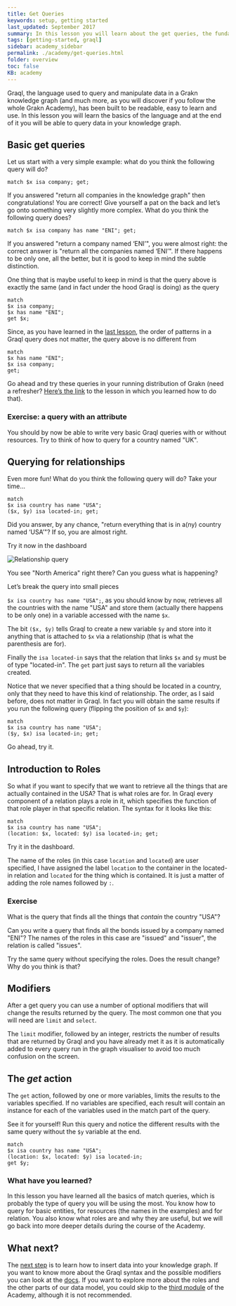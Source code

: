 ```yaml
---
title: Get Queries
keywords: setup, getting started
last_updated: September 2017
summary: In this lesson you will learn about the get queries, the fundamental queries used to explore Grakn Knowledge bases
tags: [getting-started, graql]
sidebar: academy_sidebar
permalink: ./academy/get-queries.html
folder: overview
toc: false
KB: academy
---
```


Graql, the language used to query and manipulate data in a Grakn knowledge graph (and much more, as you will discover if you follow the whole Grakn Academy), has been built to be readable, easy to learn and use. In this lesson you will learn the basics of the language and at the end of it you will be able to query data in your knowledge graph.


## Basic get queries

Let us start with a very simple example: what do you think the following query will do?

 `match $x isa company; get;`

If you answered "return all companies in the knowledge graph" then congratulations! You are correct! Give yourself a pat on the back and let’s go onto something very slightly more complex. What do you think the following query does?

`match $x isa company has name "ENI"; get;`

If you answered "return a company named ‘ENI’", you were almost right: the correct answer is "return all the companies named ‘ENI’". If there happens to be only one, all the better, but it is good to keep in mind the subtle distinction.

One thing that is maybe useful to keep in mind is that the query above is exactly the same (and in fact under the hood Graql is doing) as the query


```graql
match
$x isa company;
$x has name "ENI";
get $x;
```

Since, as you have learned in the [last lesson](/academy/graql-intro.html), the order of patterns in a Graql query does not matter, the query above is no different from

```graql
match
$x has name "ENI";
$x isa company;
get;
```

Go ahead and try these queries in your running distribution of Grakn (need a refresher? [Here’s the link](/academy/setup.html) to the lesson in which you learned how to do that).


### Exercise: a query with an attribute
You should by now be able to write very basic Graql queries with or without resources. Try to think of how to query for a country named "UK".


## Querying for relationships
Even more fun! What do you think the following query will do? Take your time…

```graql
match
$x isa country has name "USA";
($x, $y) isa located-in; get;
```

Did you answer, by any chance, "return everything that is in a(ny) country named ‘USA’"? If so, you are almost right.

Try it now in the dashboard

  ![Relationship query](/images/academy/2-graql/relationship-query.png)

You see "North America" right there? Can you guess what is happening?

Let’s break the query into small pieces

`$x isa country has name "USA";`, as you should know by now, retrieves all the countries with the name "USA" and store them (actually there happens to be only one) in a variable accessed with the name `$x`.

The bit `($x, $y)` tells Graql to create a new variable `$y` and store into it anything that is attached to `$x` via a relationship (that is what the parenthesis are for).

Finally the `isa located-in` says that the relation that links `$x` and `$y` must be of type "located-in". The `get` part just says to return all the variables created.

Notice that we never specified that a thing should be located in a country, only that they need to have this kind of relationship. The order, as I said before, does not matter in Graql. In fact you will obtain the same results if you run the following query (flipping the position of `$x` and `$y`):

```graql
match
$x isa country has name "USA";
($y, $x) isa located-in; get;
```

Go ahead, try it.


## Introduction to Roles
So what if you want to specify that we want to retrieve all the things that are actually contained in the USA? That is what roles are for. In Graql every component of a relation plays a role in it, which specifies the function of that role player in that specific relation. The syntax for it looks like this:

```graql
match
$x isa country has name "USA";
(location: $x, located: $y) isa located-in; get;
```

Try it in the dashboard.

The name of the roles (in this case `location` and `located`) are user specified, I have assigned the label `location` to the container in the located-in relation and `located` for the thing which is contained. It is just a matter of adding the role names followed by `:`.

### Exercise
What is the query that finds all the things that _contain_ the country "USA"?

Can you write a query that finds all the bonds issued by a company named "ENI"? The names of the roles in this case are "issued" and "issuer", the relation is called "issues".

Try the same query without specifying the roles. Does the result change? Why do you think is that?


## Modifiers
After a get query you can use a number of optional modifiers that will change the results returned by the query. The most common one that you will need are `limit` and `select`.

The `limit` modifier, followed by an integer, restricts the number of results that are returned by Graql and you have already met it as it is automatically added to every query run in the graph visualiser to avoid too much confusion on the screen.


## The _get_ action
The `get` action, followed by one or more variables, limits the results to the variables specified. If no variables are specified, each result will contain an instance for each of the variables used in the match part of the query.

See it for yourself! Run this query and notice the different results with the same query without the `$y` variable at the end.

```graql
match
$x isa country has name "USA";
(location: $x, located: $y) isa located-in;
get $y;
```


### What have you learned?
In this lesson you have learned all the basics of match queries, which is probably the type of query you will be using the most. You know how to query for basic entities, for resources (the names in the examples) and for relation. You also know what roles are and why they are useful, but we will go back into more deeper details during the course of the Academy.


## What next?
The [next step](./insert-delete-queries.html) is to learn how to insert data into your knowledge graph. If you want to know more about the Graql syntax and the possible modifiers you can look at the [docs](../index.html). If you want to explore more about the roles and the other parts of our data model, you could skip to the [third module](./schema-elements.html) of the Academy, although it is not recommended.
